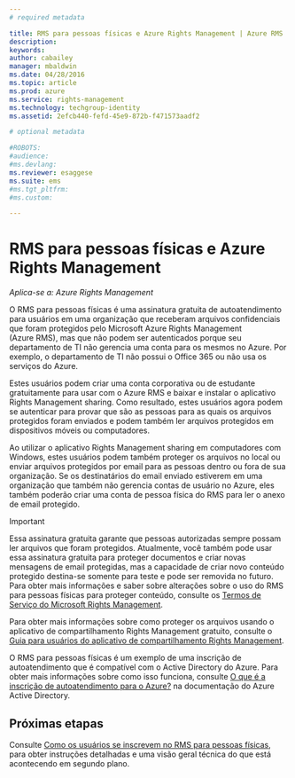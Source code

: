 ```yaml
---
# required metadata

title: RMS para pessoas físicas e Azure Rights Management | Azure RMS
description:
keywords:
author: cabailey
manager: mbaldwin
ms.date: 04/28/2016
ms.topic: article
ms.prod: azure
ms.service: rights-management
ms.technology: techgroup-identity
ms.assetid: 2efcb440-fefd-45e9-872b-f471573aadf2

# optional metadata

#ROBOTS:
#audience:
#ms.devlang:
ms.reviewer: esaggese
ms.suite: ems
#ms.tgt_pltfrm:
#ms.custom:

---
```


# RMS para pessoas físicas e Azure Rights Management

*Aplica-se a: Azure Rights Management*

O RMS para pessoas físicas é uma assinatura gratuita de autoatendimento para usuários em uma organização que receberam arquivos confidenciais que foram protegidos pelo Microsoft Azure Rights Management (Azure RMS), mas que não podem ser autenticados porque seu departamento de TI não gerencia uma conta para os mesmos no Azure. Por exemplo, o departamento de TI não possui o Office 365 ou não usa os serviços do Azure.

Estes usuários podem criar uma conta corporativa ou de estudante gratuitamente para usar com o Azure RMS e baixar e instalar o aplicativo Rights Management sharing. Como resultado, estes usuários agora podem se autenticar para provar que são as pessoas para as quais os arquivos protegidos foram enviados e podem também ler arquivos protegidos em dispositivos móveis ou computadores.

Ao utilizar o aplicativo Rights Management sharing em computadores com Windows, estes usuários podem também proteger os arquivos no local ou enviar arquivos protegidos por email para as pessoas dentro ou fora de sua organização. Se os destinatários do email enviado estiverem em uma organização que também não gerencia contas de usuário no Azure, eles também poderão criar uma conta de pessoa física do RMS para ler o anexo de email protegido.

> [!IMPORTANT]
> Essa assinatura gratuita garante que pessoas autorizadas sempre possam ler arquivos que foram protegidos. Atualmente, você também pode usar essa assinatura gratuita para proteger documentos e criar novas mensagens de email protegidas, mas a capacidade de criar novo conteúdo protegido destina-se somente para teste e pode ser removida no futuro. Para obter mais informações e saber sobre alterações sobre o uso do RMS para pessoas físicas para proteger conteúdo, consulte os [Termos de Serviço do Microsoft Rights Management](https://portal.aadrm.com/Legal/Service).

Para obter mais informações sobre como proteger os arquivos usando o aplicativo de compartilhamento Rights Management gratuito, consulte o [Guia para usuários do aplicativo de compartilhamento Rights Management](../rms-client/sharing-app-user-guide.md).

O RMS para pessoas físicas é um exemplo de uma inscrição de autoatendimento que é compatível com o Active Directory do Azure. Para obter mais informações sobre como isso funciona, consulte [O que é a inscrição de autoatendimento para o Azure?](/active-directory/active-directory-self-service-signup) na documentação do Azure Active Directory. 

## Próximas etapas
Consulte [Como os usuários se inscrevem no RMS para pessoas físicas](rms-for-individuals-user-sign-up.md), para obter instruções detalhadas e uma visão geral técnica do que está acontecendo em segundo plano. 



<!--HONumber=Apr16_HO4-->


